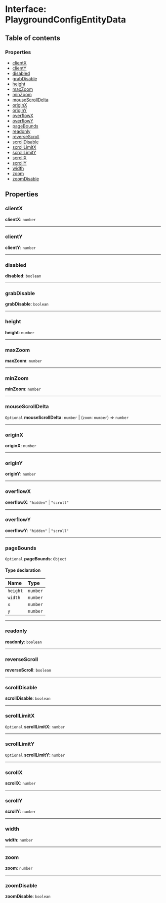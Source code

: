 # Interface: PlaygroundConfigEntityData

## Table of contents

### Properties

* [clientX](/en/auto-docs/playground-react/interfaces/PlaygroundConfigEntityData.md#clientx)
* [clientY](/en/auto-docs/playground-react/interfaces/PlaygroundConfigEntityData.md#clienty)
* [disabled](/en/auto-docs/playground-react/interfaces/PlaygroundConfigEntityData.md#disabled)
* [grabDisable](/en/auto-docs/playground-react/interfaces/PlaygroundConfigEntityData.md#grabdisable)
* [height](/en/auto-docs/playground-react/interfaces/PlaygroundConfigEntityData.md#height)
* [maxZoom](/en/auto-docs/playground-react/interfaces/PlaygroundConfigEntityData.md#maxzoom)
* [minZoom](/en/auto-docs/playground-react/interfaces/PlaygroundConfigEntityData.md#minzoom)
* [mouseScrollDelta](/en/auto-docs/playground-react/interfaces/PlaygroundConfigEntityData.md#mousescrolldelta)
* [originX](/en/auto-docs/playground-react/interfaces/PlaygroundConfigEntityData.md#originx)
* [originY](/en/auto-docs/playground-react/interfaces/PlaygroundConfigEntityData.md#originy)
* [overflowX](/en/auto-docs/playground-react/interfaces/PlaygroundConfigEntityData.md#overflowx)
* [overflowY](/en/auto-docs/playground-react/interfaces/PlaygroundConfigEntityData.md#overflowy)
* [pageBounds](/en/auto-docs/playground-react/interfaces/PlaygroundConfigEntityData.md#pagebounds)
* [readonly](/en/auto-docs/playground-react/interfaces/PlaygroundConfigEntityData.md#readonly)
* [reverseScroll](/en/auto-docs/playground-react/interfaces/PlaygroundConfigEntityData.md#reversescroll)
* [scrollDisable](/en/auto-docs/playground-react/interfaces/PlaygroundConfigEntityData.md#scrolldisable)
* [scrollLimitX](/en/auto-docs/playground-react/interfaces/PlaygroundConfigEntityData.md#scrolllimitx)
* [scrollLimitY](/en/auto-docs/playground-react/interfaces/PlaygroundConfigEntityData.md#scrolllimity)
* [scrollX](/en/auto-docs/playground-react/interfaces/PlaygroundConfigEntityData.md#scrollx)
* [scrollY](/en/auto-docs/playground-react/interfaces/PlaygroundConfigEntityData.md#scrolly)
* [width](/en/auto-docs/playground-react/interfaces/PlaygroundConfigEntityData.md#width)
* [zoom](/en/auto-docs/playground-react/interfaces/PlaygroundConfigEntityData.md#zoom)
* [zoomDisable](/en/auto-docs/playground-react/interfaces/PlaygroundConfigEntityData.md#zoomdisable)

## Properties

### clientX

**clientX**: `number`

***

### clientY

**clientY**: `number`

***

### disabled

**disabled**: `boolean`

***

### grabDisable

**grabDisable**: `boolean`

***

### height

**height**: `number`

***

### maxZoom

**maxZoom**: `number`

***

### minZoom

**minZoom**: `number`

***

### mouseScrollDelta

`Optional` **mouseScrollDelta**: `number` | (`zoom`: `number`) => `number`

***

### originX

**originX**: `number`

***

### originY

**originY**: `number`

***

### overflowX

**overflowX**: `"hidden"` | `"scroll"`

***

### overflowY

**overflowY**: `"hidden"` | `"scroll"`

***

### pageBounds

`Optional` **pageBounds**: `Object`

#### Type declaration

| Name | Type |
| :------ | :------ |
| `height` | `number` |
| `width` | `number` |
| `x` | `number` |
| `y` | `number` |

***

### readonly

**readonly**: `boolean`

***

### reverseScroll

**reverseScroll**: `boolean`

***

### scrollDisable

**scrollDisable**: `boolean`

***

### scrollLimitX

`Optional` **scrollLimitX**: `number`

***

### scrollLimitY

`Optional` **scrollLimitY**: `number`

***

### scrollX

**scrollX**: `number`

***

### scrollY

**scrollY**: `number`

***

### width

**width**: `number`

***

### zoom

**zoom**: `number`

***

### zoomDisable

**zoomDisable**: `boolean`
